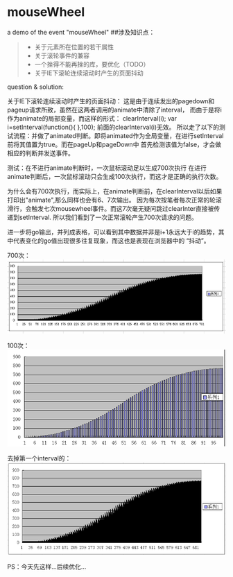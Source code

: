 mouseWheel
==========

a demo of the event "mouseWheel"
##涉及知识点：
> * 关于元素所在位置的若干属性
> * 关于滚轮事件的兼容
> * 一个挫得不能再挫的库，要优化（TODO）
> * 关于IE下滚轮连续滚动时产生的页面抖动

question & solution:

关于IE下滚轮连续滚动时产生的页面抖动：
这是由于连续发出的pagedown和pageup请求所致，虽然在这两者调用的animate中清除了interval，
而由于是将i作为animate的局部变量，而这样的形式：
clearInterval(i);
var i=setInterval(function(){  },100);
前面的clearInterval(i)无效。
所以走了以下的测试流程：并做了animated判断。即将animated作为全局变量，在进行setInterval前将其值置为true。而在pageUp和pageDown中
首先检测该值为false，才会做相应的判断并发送事件。

<p style="text-decoration:middleline">
测试：在不进行animate判断时，一次鼠标滚动足以生成700次执行
在进行animate判断后，一次鼠标滚动只会生成100次执行，而这才是正确的执行次数。

为什么会有700次执行，而实际上，在animate判断前，在clearInterval以后如果打印出"animate",那么同样也会有6、7次输出。
因为每次按笔者每次正常的轮滚滑行，会触发七次mousewheel事件。而这7次毫无疑问跳过clearInter直接被传递到setInterval.
所以我们看到了一次正常滚轮产生700次请求的问题。

进一步将go输出，并列成表格，可以看到其中数据并非是i+1永远大于i的趋势，其中代表变化的go值出现很多往复现象，而这也是表现在浏览器中的
“抖动”。

700次：
<img src="./imgs/1.png"/>

100次：
<img src="./imgs/2.png"/>

去掉第一个interval的：
<img src="./imgs/3.png"/>
</p>
PS：今天先这样...后续优化...
